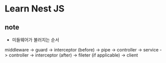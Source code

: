 # Learn Nest JS

## note

- 미들웨어가 불러지는 순서

middleware -> guard -> interceptor (before) -> pipe -> controller -> service -> controller -> interceptor (after) -> fileter (if applicable) -> client
